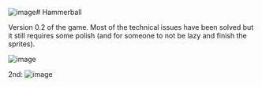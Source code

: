 ![image](https://github.com/user-attachments/assets/254a5d63-b71a-4efa-819e-c189d0d544cd)# Hammerball
 
Version 0.2 of the game. Most of the technical issues have been solved but it still requires some polish (and for someone to not be lazy and finish the sprites).

![image](https://github.com/user-attachments/assets/02385b57-7093-497c-91a9-460f42663933)

2nd:
![image](https://github.com/user-attachments/assets/2aba9800-0cd8-4141-bbf3-146a2922c109)


